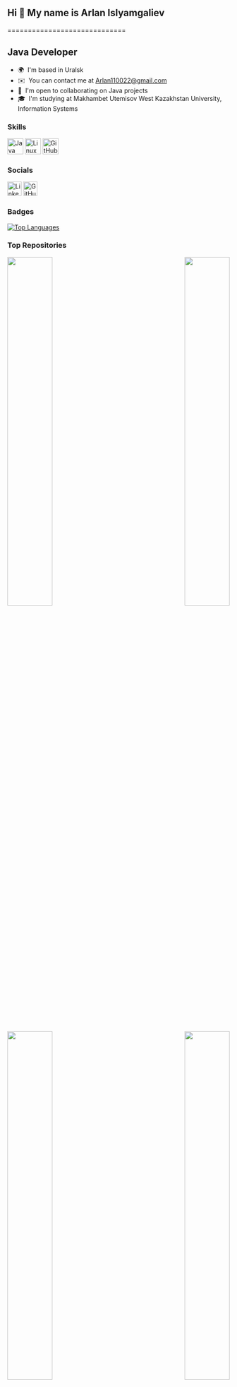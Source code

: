 ## Hi 👋 My name is Arlan Islyamgaliev

=============================

Java Developer
-----------------------

* 🌍  I'm based in Uralsk
* ✉️  You can contact me at [Arlan110022@gmail.com](mailto:Arlan110022@gmail.com)
* 🤝  I'm open to collaborating on Java projects
* 🎓  I'm studying at Makhambet Utemisov West Kazakhstan University, Information Systems

### Skills

<p align="left">
  <a href="https://www.oracle.com/java/" target="_blank" rel="noreferrer"><img src="https://raw.githubusercontent.com/danielcranney/readme-generator/main/public/icons/skills/java-colored.svg" width="36" height="36" alt="Java" /></a>
  <a href="https://www.linux.org" target="_blank" rel="noreferrer"><img src="https://raw.githubusercontent.com/danielcranney/readme-generator/main/public/icons/skills/linux-colored.svg" width="36" height="36" alt="Linux" /></a>
  <a href="https://www.github.com" target="_blank" rel="noreferrer"><img src="https://github.com/nuuska-muikkunen/nuuska-muikkunen/assets/112516831/11f21642-3406-4ed1-9675-7331867c915b" width="36" height="36" alt="GitHub" /></a>
</p>

### Socials

<p align="left">
  <a href="https://www.linkedin.com/in/arlan-islyamgaliev-a54460315/" target="_blank" rel="noreferrer"><img src="https://raw.githubusercontent.com/danielcranney/readme-generator/main/public/icons/socials/linkedin.svg" width="32" height="32" alt="LinkedIn" /></a>
  <a href="https://github.com/Grand9" target="_blank" rel="noreferrer"><img src="https://raw.githubusercontent.com/danielcranney/readme-generator/main/public/icons/socials/github.svg" width="32" height="32" alt="GitHub" /></a>
</p>

### Badges

<a href="https://github.com/Grand9" align="left"><img src="https://github-readme-stats.vercel.app/api/top-langs/?username=Grand9&langs_count=10&title_color=facc15&text_color=ffffff&icon_color=84cc16&bg_color=312e81&hide_border=true&locale=en&custom_title=Top%20%Languages" alt="Top Languages" /></a>

### Top Repositories

<div width="100%" align="center">
  <a href="https://github.com/Grand9/java-project-61" align="left">
    <img align="left" width="45%" src="https://github-readme-stats.vercel.app/api/pin/?username=Grand9&repo=java-project-61&title_color=facc15&text_color=ffffff&icon_color=84cc16&bg_color=312e81&hide_border=true&locale=en" />
  </a>
  <a href="https://github.com/Grand9/java-project-71" align="right">
    <img align="right" width="45%" src="https://github-readme-stats.vercel.app/api/pin/?username=Grand9&repo=java-project-71&title_color=facc15&text_color=ffffff&icon_color=84cc16&bg_color=312e81&hide_border=true&locale=en" />
  </a>
</div>
<br /><br /><br /><br /><br /><br /><br />
<div width="100%" align="center">
  <a href="https://github.com/Grand9/java-project-72" align="left">
    <img align="left" width="45%" src="https://github-readme-stats.vercel.app/api/pin/?username=Grand9&repo=java-project-72&title_color=facc15&text_color=ffffff&icon_color=84cc16&bg_color=312e81&hide_border=true&locale=en" />
  </a>
  <a href="https://github.com/Grand9/java-project-78" align="right">
    <img align="right" width="45%" src="https://github-readme-stats.vercel.app/api/pin/?username=Grand9&repo=java-project-78&title_color=facc15&text_color=ffffff&icon_color=84cc16&bg_color=312e81&hide_border=true&locale=en" />
  </a>
</div>

